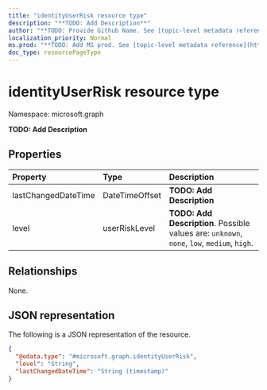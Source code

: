 ```yaml
---
title: "identityUserRisk resource type"
description: "**TODO: Add Description**"
author: "**TODO: Provide Github Name. See [topic-level metadata reference](https://msgo.azurewebsites.net/add/document/guidelines/metadata.html#topic-level-metadata)**"
localization_priority: Normal
ms.prod: "**TODO: Add MS prod. See [topic-level metadata reference](https://msgo.azurewebsites.net/add/document/guidelines/metadata.html#topic-level-metadata)**"
doc_type: resourcePageType
---
```


# identityUserRisk resource type

Namespace: microsoft.graph



**TODO: Add Description**

## Properties
|Property|Type|Description|
|:---|:---|:---|
|lastChangedDateTime|DateTimeOffset|**TODO: Add Description**|
|level|userRiskLevel|**TODO: Add Description**. Possible values are: `unknown`, `none`, `low`, `medium`, `high`.|

## Relationships
None.

## JSON representation
The following is a JSON representation of the resource.
<!-- {
  "blockType": "resource",
  "@odata.type": "microsoft.graph.identityUserRisk"
}
-->
``` json
{
  "@odata.type": "#microsoft.graph.identityUserRisk",
  "level": "String",
  "lastChangedDateTime": "String (timestamp)"
}
```

